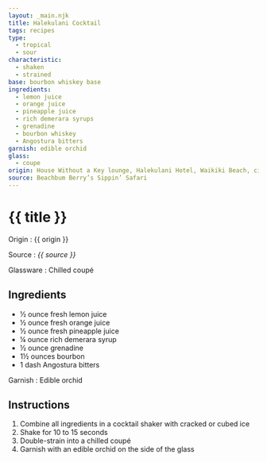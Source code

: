 ```yaml
---
layout: _main.njk
title: Halekulani Cocktail
tags: recipes
type:
  - tropical
  - sour
characteristic:
  - shaken
  - strained
base: bourbon whiskey base
ingredients:
  - lemon juice
  - orange juice
  - pineapple juice
  - rich demerara syrups
  - grenadine
  - bourbon whiskey
  - Angostura bitters
garnish: edible orchid
glass:
  - coupe
origin: House Without a Key lounge, Halekulani Hotel, Waikiki Beach, circa 1930s
source: Beachbum Berry’s Sippin’ Safari
---
```

<!-- markdownlint-disable MD025 -->
# {{ title }}
<!-- markdownlint-disable MD025 -->

Origin
  : {{ origin }}

Source
  : <cite>{{ source }}</cite>

Glassware
  : Chilled coupé

## Ingredients

* &frac12; ounce fresh lemon juice
* &frac12; ounce fresh orange juice
* &frac12; ounce fresh pineapple juice
* &frac14; ounce rich demerara syrup
* &frac12; ounce grenadine
* 1&frac12; ounces bourbon
* 1 dash Angostura bitters

Garnish
  : Edible orchid

## Instructions

1. Combine all ingredients in a cocktail shaker with cracked or cubed ice
2. Shake for 10 to 15 seconds
3. Double-strain into a chilled coupé
4. Garnish with an edible orchid on the side of the glass
